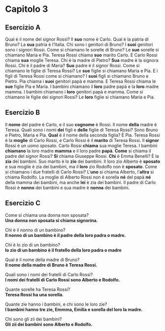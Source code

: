 # Capitolo 3

## Esercizio A

Qual è il nome del signor Rossi? Il **suo** nome è Carlo. Qual è la patria di Bruno? La **sua** patria è l'Italia. Chi
sono i genitori di Bruno? I **suoi** genitori sono i signori Rossi. Come si chiamano le sorelle di Bruno? Le **sue**
sorelle si chiamano Maria e Pia. Teresa Rossi chiama **suo** marito Carlo. E Carlo Rossi chiama **sua** moglie Teresa.
Chi è la madre di Pietro? **Sua** madre è la signora Rossi. Chi è il padre di Maria? **Suo** padre è il signor Rossi.
Come si chiamano le figlie di Teresa Rossi? Le **sue** figlie si chiamano Maria e Pia. E i figli di Teresa Rossi come si
chiamano? I **suoi** figli si chiamano Bruno e Pietro. Pia chiama i **suoi** genitori papà e mamma. E Teresa Rossi
chiama le **sue** figlie Pia e Maria. I bambini chiamano il **loro** padre papà e la **loro** madre mamma. I bambini
chiamano i **loro** genitori papà e mamma. Come si chiamano le figlie dei signori Rossi? Le **loro** figlie si chiamano
Maria e Pia.

## Esercizio B

Il **nome** del padre è Carlo, e il suo **cognome** è Rossi. Il nome **della** madre è Teresa. Quali sono i nomi **dei**
figli e **delle** figlie di Teresa Rossi? Sono Bruno e Pietro, Maria e Pia. **Qual** è il nome della seconda figlia? È
Pia. Teresa Rossi è la **moglie** di Carlo Rossi, e Carlo Rossi è il **marito** di Teresa Rossi.  Il **signor** Rossi è
un uomo sposato. Carlo Rossi **chiama** sua moglie Teresa. I bambini **chiamano** la loro madre **mamma** e il loro
padre **papà**. **Come** si chiama il padre del signor Rossi? **Si** chiama Giuseppe Rossi.  **Chi** è Emma Benelli? È
la **zia** dei bambini. Suo marito è lo **zio** dei bambini. Il loro zio Alberto è **sposato** e sua moglie è zia dei
bambini, ma il **loro** zio Rodolfo non è **sposato**. Come si chiamano i due fratelli di Carlo Rossi? L'**uno** si
chiama Alberto, l'**altra** si chiama Rodolfo. La moglie di Alberto Rossi non è sorella **né** del papà **né** della
mamma dei bambini, ma anche **lei** è zia dei bambini. Il padre di Carlo Rossi è **nonno** dei bambini e sua madre è
**nonna** dei bambini.

## Esercizio C

Come si chiama una donna non sposata?  
**Una donna non sposata si chiama signorina.**

Chi è il nonno di un bambino?  
**Il nonno di un bambino è il padre della loro padra o madre.**

Chi è lo zio di un bambino?  
**lo zio di un bambino è il fratello della loro padra o madre**

Qual è il nome della madre di Bruno?  
**Il nome della madre di Bruno è Teresa Rossi.**

Quali sono i nomi dei fratelli di Carlo Rossi?  
**I nomi dei fratelli di Carlo Rossi sono Alberto e Rodolfo.**

Quante sorelle ha Teresa Rossi?  
**Teresa Rossi ha una sorella.**

Quante zie hanno i bambini, e chi sono le loro zie?  
**I bambini hanno tre zie, Emmma, Emilia e sorella del loro la madre.**

Chi sono gli zii dei bambini?  
**Gli zii dei bambini sono Alberto e Rodolfo.**
